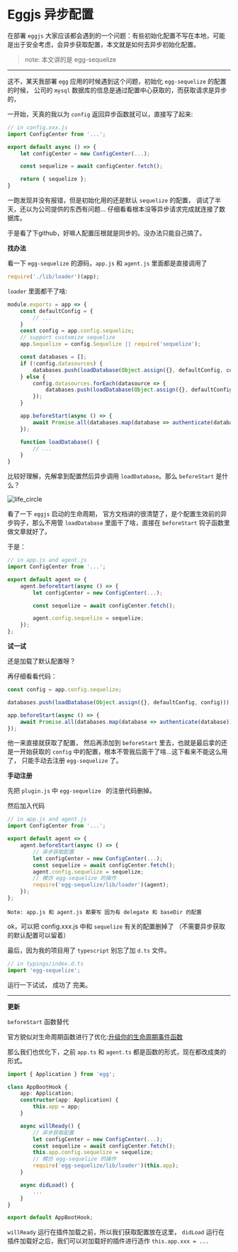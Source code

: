# Eggjs 异步配置

在部署 `eggjs` 大家应该都会遇到的一个问题：有些初始化配置不写在本地，可能是出于安全考虑，会异步获取配置，本文就是如何去异步初始化配置。
> note: 本文讲的是 egg-sequelize
***

这不，某天我部署 `egg` 应用的时候遇到这个问题，初始化 `egg-sequelize` 的配置的时候，
公司的 `mysql` 数据库的信息是通过配置中心获取的，而获取请求是异步的，

一开始，天真的我以为 `config` 返回异步函数就可以，直接写了起来:
```js
// in config.xxx.js
import ConfigCenter from '...';

export default async () => {
    let configCenter = new ConfigCenter(...);

    const sequelize = await configCenter.fetch();

    return { sequelize };
}
```

一跑发现并没有报错，但是初始化用的还是默认 `sequelize` 的配置，
调试了半天，还以为公司提供的东西有问题...
仔细看看根本没等异步请求完成就连接了数据库。

于是看了下github，好嘛人配置压根就是同步的。没办法只能自己搞了。

**找办法**

看一下 `egg-sequelize` 的源码，`app.js` 和 `agent.js` 里面都是直接调用了
```js
require('./lib/loader')(app);
```
`loader` 里面都干了啥:
```js
module.exports = app => {
    const defaultConfig = {
        // ...
    }
    const config = app.config.sequelize;
    // support customize sequelize
    app.Sequelize = config.Sequelize || require('sequelize');

    const databases = [];
    if (!config.datasources) {
        databases.push(loadDatabase(Object.assign({}, defaultConfig, config)));
    } else {
        config.datasources.forEach(datasource => {
            databases.push(loadDatabase(Object.assign({}, defaultConfig, datasource)));
        });
    }

    app.beforeStart(async () => {
        await Promise.all(databases.map(database => authenticate(database)));
    });

    function loadDatabase() {
        // ...
    }
}
```

比较好理解，先解拿到配置然后异步调用 `loadDatabase`。那么 `beforeStart` 是什么？

![life_circle][life_circle_url]

看了一下 `eggjs` 启动的生命周期，
官方文档讲的很清楚了，是个配置生效前的异步钩子，那么不用管 `loadDatabase` 里面干了啥，直接在 `beforeStart`
钩子函数里做文章就好了。

于是：
```js
// in app.js and agent.js
import ConfigCenter from '...';

export default agent => {
    agent.beforeStart(async () => {
        let configCenter = new ConfigCenter(...);

        const sequelize = await configCenter.fetch();

        agent.config.sequelize = sequelize;
    });
};
```
**试一试**

还是加载了默认配置呀？

再仔细看看代码：
```js
const config = app.config.sequelize;

databases.push(loadDatabase(Object.assign({}, defaultConfig, config)));

app.beforeStart(async () => {
    await Promise.all(databases.map(database => authenticate(database)));
});
```
他一来直接就获取了配置，
然后再添加到 `beforeStart` 里去，也就是最后拿的还是一开始获取的 `config` 中的配置，根本不管我后面干了啥...这下看来不能这么用了，
只能手动去注册 `egg-sequelize` 了。

**手动注册**

先把 `plugin.js` 中 `egg-sequelize ` 的注册代码删掉。

然后加入代码
```js
// in app.js and agent.js
import ConfigCenter from '...';

export default agent => {
    agent.beforeStart(async () => {
        // 异步获取配置
        let configCenter = new ConfigCenter(...);
        const sequelize = await configCenter.fetch();
        agent.config.sequelize = sequelize;
        // 模仿 egg-sequelize 的操作
        require('egg-sequelize/lib/loader')(agent);
    });
};
```
	Note: app.js 和 agent.js 都要写 因为有 delegate 和 baseDir 的配置
ok，可以把 config.xxx.js 中和 `sequelize` 有关的配置删掉了
（不需要异步获取的默认配置可以留着）

最后，因为我的项目用了 `typescript` 别忘了加 `d.ts` 文件。
```js
// in typings/index.d.ts
import 'egg-sequelize';
```

运行一下试试，
成功了 完美。

----

**更新**

`beforeStart` 函数替代

官方貌似对生命周期函数进行了优化:[升级你的生命周期事件函数
][update_life_circle]

那么我们也优化下，之前 `app.ts` 和 `agent.ts` 都是函数的形式，现在都改成类的形式。
```ts
import { Application } from 'egg';

class AppBootHook {
    app: Application;
    constructor(app: Application) {
        this.app = app;
    }

    async willReady() {
        // 异步获取配置
        let configCenter = new ConfigCenter(...);
        const sequelize = await configCenter.fetch();
        this.app.config.sequelize = sequelize;
        // 模仿 egg-sequelize 的操作
        require('egg-sequelize/lib/loader')(this.app);
    }

    async didLoad() {
        ...
    }
}

export default AppBootHook;
```
`willReady` 运行在插件加载之前，所以我们获取配置放在这里， `didLoad` 运行在插件加载好之后，我们可以对加载好的插件进行造作
`this.app.xxx = ...`

[life_circle_url]:https://raw.githubusercontent.com/jwdzzhz777/blog/master/assets/egg_async_config/WechatIMG4.jpeg
[update_life_circle]:https://eggjs.org/zh-cn/advanced/loaderUpdate.html#mobileAside
